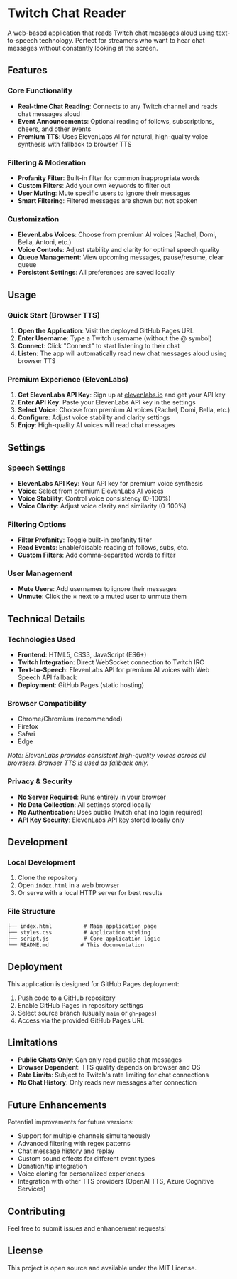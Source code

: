 # Twitch Chat Reader

A web-based application that reads Twitch chat messages aloud using text-to-speech technology. Perfect for streamers who want to hear chat messages without constantly looking at the screen.

## Features

### Core Functionality
- **Real-time Chat Reading**: Connects to any Twitch channel and reads chat messages aloud
- **Event Announcements**: Optional reading of follows, subscriptions, cheers, and other events
- **Premium TTS**: Uses ElevenLabs AI for natural, high-quality voice synthesis with fallback to browser TTS

### Filtering & Moderation
- **Profanity Filter**: Built-in filter for common inappropriate words
- **Custom Filters**: Add your own keywords to filter out
- **User Muting**: Mute specific users to ignore their messages
- **Smart Filtering**: Filtered messages are shown but not spoken

### Customization
- **ElevenLabs Voices**: Choose from premium AI voices (Rachel, Domi, Bella, Antoni, etc.)
- **Voice Controls**: Adjust stability and clarity for optimal speech quality
- **Queue Management**: View upcoming messages, pause/resume, clear queue
- **Persistent Settings**: All preferences are saved locally

## Usage

### Quick Start (Browser TTS)
1. **Open the Application**: Visit the deployed GitHub Pages URL
2. **Enter Username**: Type a Twitch username (without the @ symbol)
3. **Connect**: Click "Connect" to start listening to their chat
4. **Listen**: The app will automatically read new chat messages aloud using browser TTS

### Premium Experience (ElevenLabs)
1. **Get ElevenLabs API Key**: Sign up at [elevenlabs.io](https://elevenlabs.io) and get your API key
2. **Enter API Key**: Paste your ElevenLabs API key in the settings
3. **Select Voice**: Choose from premium AI voices (Rachel, Domi, Bella, etc.)
4. **Configure**: Adjust voice stability and clarity settings
5. **Enjoy**: High-quality AI voices will read chat messages

## Settings

### Speech Settings
- **ElevenLabs API Key**: Your API key for premium voice synthesis
- **Voice**: Select from premium ElevenLabs AI voices
- **Voice Stability**: Control voice consistency (0-100%)
- **Voice Clarity**: Adjust voice clarity and similarity (0-100%)

### Filtering Options
- **Filter Profanity**: Toggle built-in profanity filter
- **Read Events**: Enable/disable reading of follows, subs, etc.
- **Custom Filters**: Add comma-separated words to filter

### User Management
- **Mute Users**: Add usernames to ignore their messages
- **Unmute**: Click the × next to a muted user to unmute them

## Technical Details

### Technologies Used
- **Frontend**: HTML5, CSS3, JavaScript (ES6+)
- **Twitch Integration**: Direct WebSocket connection to Twitch IRC
- **Text-to-Speech**: ElevenLabs API for premium AI voices with Web Speech API fallback
- **Deployment**: GitHub Pages (static hosting)

### Browser Compatibility
- Chrome/Chromium (recommended)
- Firefox
- Safari
- Edge

*Note: ElevenLabs provides consistent high-quality voices across all browsers. Browser TTS is used as fallback only.*

### Privacy & Security
- **No Server Required**: Runs entirely in your browser
- **No Data Collection**: All settings stored locally
- **No Authentication**: Uses public Twitch chat (no login required)
- **API Key Security**: ElevenLabs API key stored locally only

## Development

### Local Development
1. Clone the repository
2. Open `index.html` in a web browser
3. Or serve with a local HTTP server for best results

### File Structure
```
├── index.html          # Main application page
├── styles.css          # Application styling
├── script.js           # Core application logic
└── README.md          # This documentation
```

## Deployment

This application is designed for GitHub Pages deployment:

1. Push code to a GitHub repository
2. Enable GitHub Pages in repository settings
3. Select source branch (usually `main` or `gh-pages`)
4. Access via the provided GitHub Pages URL

## Limitations

- **Public Chats Only**: Can only read public chat messages
- **Browser Dependent**: TTS quality depends on browser and OS
- **Rate Limits**: Subject to Twitch's rate limiting for chat connections
- **No Chat History**: Only reads new messages after connection

## Future Enhancements

Potential improvements for future versions:
- Support for multiple channels simultaneously
- Advanced filtering with regex patterns
- Chat message history and replay
- Custom sound effects for different event types
- Donation/tip integration
- Voice cloning for personalized experiences
- Integration with other TTS providers (OpenAI TTS, Azure Cognitive Services)

## Contributing

Feel free to submit issues and enhancement requests!

## License

This project is open source and available under the MIT License.